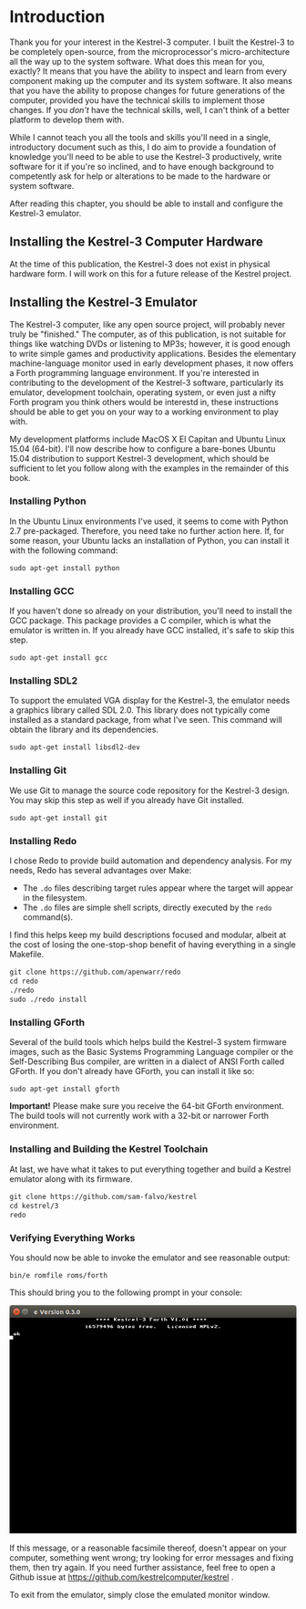 # Introduction

Thank you for your interest in the Kestrel-3 computer.  I built the Kestrel-3 to be completely open-source, from the microprocessor's micro-architecture all the way up to the system software.  What does this mean for you, exactly?  It means that you have the ability to inspect and learn from every component making up the computer and its system software.  It also means that you have the ability to propose changes for future generations of the computer, provided you have the technical skills to implement those changes.  If you *don't* have the technical skills, well, I can't think of a better platform to develop them with.

While I cannot teach you all the tools and skills you'll need in a single, introductory document such as this, I do aim to provide a foundation of knowledge you'll need to be able to use the Kestrel-3 productively, write software for it if you're so inclined, and to have enough background to competently ask for help or alterations to be made to the hardware or system software.

After reading this chapter, you should be able to install and configure the Kestrel-3 emulator.

## Installing the Kestrel-3 Computer Hardware

At the time of this publication, the Kestrel-3 does not exist in physical hardware form.  I will work on this for a future release of the Kestrel project.

## Installing the Kestrel-3 Emulator

The Kestrel-3 computer, like any open source project, will probably never truly be "finished."  The computer, as of this publication, is not suitable for things like watching DVDs or listening to MP3s; however, it is good enough to write simple games and productivity applications.  Besides the elementary machine-language monitor used in early development phases, it now offers a Forth programming language environment.  If you're interested in contributing to the development of the Kestrel-3 software, particularly its emulator, development toolchain, operating system, or even just a nifty Forth program you think others would be interestd in, these instructions should be able to get you on your way to a working environment to play with.

My development platforms include MacOS X El Capitan and Ubuntu Linux 15.04 (64-bit).  I'll now describe how to configure a bare-bones Ubuntu 15.04 distribution to support Kestrel-3 development, which should be sufficient to let you follow along with the examples in the remainder of this book.

### Installing Python

In the Ubuntu Linux environments I've used, it seems to come with Python 2.7 pre-packaged.  Therefore, you need take no further action here.  If, for some reason, your Ubuntu lacks an installation of Python, you can install it with the following command:

    sudo apt-get install python

### Installing GCC

If you haven't done so already on your distribution, you'll need to install the GCC package.  This package provides a C compiler, which is what the emulator is written in.  If you already have GCC installed, it's safe to skip this step.

    sudo apt-get install gcc

### Installing SDL2

To support the emulated VGA display for the Kestrel-3, the emulator needs a graphics library called SDL 2.0.  This library does not typically come installed as a standard package, from what I've seen.  This command will obtain the library and its dependencies.

    sudo apt-get install libsdl2-dev

### Installing Git

We use Git to manage the source code repository for the Kestrel-3 design.  You may skip this step as well if you already have Git installed.

    sudo apt-get install git

### Installing Redo

I chose Redo to provide build automation and dependency analysis.  For my needs, Redo has several advantages over Make:

* The `.do` files describing target rules appear where the target will appear in the filesystem.
* The `.do` files are simple shell scripts, directly executed by the `redo` command(s).

I find this helps keep my build descriptions focused and modular, albeit at the cost of losing the one-stop-shop benefit of having everything in a single Makefile.

    git clone https://github.com/apenwarr/redo
    cd redo
    ./redo
    sudo ./redo install

### Installing GForth

Several of the build tools which helps build the Kestrel-3 system firmware images, such as the Basic Systems Programming Language compiler or the Self-Describing Bus compiler, are written in a dialect of ANSI Forth called GForth.  If you don't already have GForth, you can install it like so:

    sudo apt-get install gforth

**Important!**  Please make sure you receive the 64-bit GForth environment.  The build tools will not currently work with a 32-bit or narrower Forth environment.

### Installing and Building the Kestrel Toolchain

At last, we have what it takes to put everything together and build a Kestrel emulator along with its firmware.

    git clone https://github.com/sam-falvo/kestrel
    cd kestrel/3
    redo

### Verifying Everything Works

You should now be able to invoke the emulator and see reasonable output:

    bin/e romfile roms/forth

This should bring you to the following prompt in your console:

![Initial screen after powering your Kestrel-3.](images/ch1.bootscreen.png)

If this message, or a reasonable facsimile thereof, doesn't appear on your computer, something went wrong; try looking for error messages and fixing them, then try again.  If you need further assistance, feel free to open a Github issue at https://github.com/kestrelcomputer/kestrel .

To exit from the emulator, simply close the emulated monitor window.
